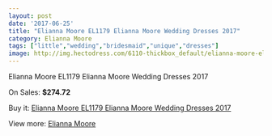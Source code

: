 ```yaml
---
layout: post
date: '2017-06-25'
title: "Elianna Moore EL1179 Elianna Moore Wedding Dresses 2017"
category: Elianna Moore
tags: ["little","wedding","bridesmaid","unique","dresses"]
image: http://img.hectodress.com/6110-thickbox_default/elianna-moore-el1179-elianna-moore-wedding-dresses-2013.jpg
---
```

Elianna Moore EL1179 Elianna Moore Wedding Dresses 2017

On Sales: **$274.72**
<a href="https://www.hectodress.com/elianna-moore/2980-elianna-moore-el1179-elianna-moore-wedding-dresses-2013.html"><amp-img layout="responsive" width="600" height="600" src="//img.hectodress.com/6110-thickbox_default/elianna-moore-el1179-elianna-moore-wedding-dresses-2013.jpg" alt="Elianna Moore EL1179 Elianna Moore Wedding Dresses 2017 0" /></a>
<a href="https://www.hectodress.com/elianna-moore/2980-elianna-moore-el1179-elianna-moore-wedding-dresses-2013.html"><amp-img layout="responsive" width="600" height="600" src="//img.hectodress.com/6111-thickbox_default/elianna-moore-el1179-elianna-moore-wedding-dresses-2013.jpg" alt="Elianna Moore EL1179 Elianna Moore Wedding Dresses 2017 1" /></a>

Buy it: [Elianna Moore EL1179 Elianna Moore Wedding Dresses 2017](https://www.hectodress.com/elianna-moore/2980-elianna-moore-el1179-elianna-moore-wedding-dresses-2013.html "Elianna Moore EL1179 Elianna Moore Wedding Dresses 2017")

View more: [Elianna Moore](https://www.hectodress.com/52-elianna-moore "Elianna Moore")